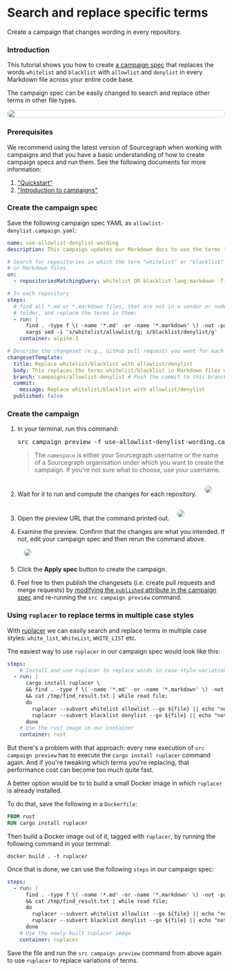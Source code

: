 # Search and replace specific terms

<style>
.markdown-body pre.chroma {
  font-size: 0.75em;
}

img.screenshot {
    max-width: 600px;
    margin: 1em;
    margin-bottom: 0.5em;
    border: 1px solid lightgrey;
    border-radius: 10px;
}

img.center {
  display: block;
  margin: auto
}
</style>

<p class="lead">
Create a campaign that changes wording in every repository.
</p>

### Introduction

This tutorial shows you how to create [a campaign spec](../explanations/introduction_to_campaigns.md#campaign-spec) that replaces the words `whitelist` and `blacklist` with `allowlist` and `denylist` in every Markdown file across your entire code base.

The campaign spec can be easily changed to search and replace other terms in other file types.

<img src="https://storage.googleapis.com/sourcegraph-assets/docs/images/campaigns/tutorials/use_allowlist_denylist_wording_teaser.png" class="screenshot center">

### Prerequisites

We recommend using the latest version of Sourcegraph when working with campaigns and that you have a basic understanding of how to create campaign specs and run them. See the following documents for more information:

1. ["Quickstart"](../quickstart.md)
1. ["Introduction to campaigns"](../explanations/introduction_to_campaigns.md)

### Create the campaign spec

Save the following campaign spec YAML as `allowlist-denylist.campaign.yaml`:

```yaml
name: use-allowlist-denylist-wording
description: This campaign updates our Markdown docs to use the terms "allowlist" and "denylist" instead of "whitelist" and "blacklist".

# Search for repositories in which the term "whitelist" or "blacklist" appears
# in Markdown files.
on:
  - repositoriesMatchingQuery: whitelist OR blacklist lang:markdown -file:vendor -file:node_modules

# In each repository
steps:
  # find all *.md or *.markdown files, that are not in a vendor or node_modules
  # folder, and replace the terms in them:
  - run: |
      find . -type f \( -name '*.md' -or -name '*.markdown' \) -not -path "*/vendor/*" -not -path "*/node_modules/*" |\
      xargs sed -i 's/whitelist/allowlist/g; s/blacklist/denylist/g'
    container: alpine:3

# Describe the changeset (e.g., GitHub pull request) you want for each repository.
changesetTemplate:
  title: Replace whitelist/blacklist with allowlist/denylist
  body: This replaces the terms whitelist/blacklist in Markdown files with allowlist/denylist
  branch: campaigns/allowlist-denylist # Push the commit to this branch.
  commit:
    message: Replace whitelist/blacklist with allowlist/denylist
  published: false
```

### Create the campaign

1. In your terminal, run this command:

    <pre>src campaign preview -f use-allowlist-denylist-wording.campaign.yaml -namespace <em>USERNAME_OR_ORG</em></pre>

    > The `namespace` is either your Sourcegraph username or the name of a Sourcegraph organisation under which you want to create the campaign. If you're not sure what to choose, use your username.
1. Wait for it to run and compute the changes for each repository.
    <img src="https://storage.googleapis.com/sourcegraph-assets/docs/images/campaigns/tutorials/use_allowlist_denylist_wording_wait_run.png" class="screenshot">
1. Open the preview URL that the command printed out.
    <img src="https://storage.googleapis.com/sourcegraph-assets/docs/images/campaigns/tutorials/use_allowlist_denylist_wording_click_url.png" class="screenshot">
1. Examine the preview. Confirm that the changes are what you intended. If not, edit your campaign spec and then rerun the command above.
    <img src="https://storage.googleapis.com/sourcegraph-assets/docs/images/campaigns/tutorials/use_allowlist_denylist_wording_preview.png" class="screenshot">
1. Click the **Apply spec** button to create the campaign.
1. Feel free to then publish the changesets (i.e. create pull requests and merge requests) by [modifying the `published` attribute in the campaign spec](../campaign_spec_yaml_reference.md#changesettemplate-published) and re-running the `src campaign preview` command.

### Using `ruplacer` to replace terms in multiple case styles

With [ruplacer](https://github.com/TankerHQ/ruplacer) we can easily search and replace terms in multiple case styles: `white_list`, `WhiteList`, `WHITE_LIST` etc.

The easiest way to use `ruplacer` in our campaign spec would look like this:

```yaml
steps:
    # Install and use ruplacer to replace words in case-style variations
  - run: |
      cargo install ruplacer \
      && find . -type f \( -name '*.md' -or -name '*.markdown' \) -not -path "*/vendor/*" -not -path "*/node_modules/*" >> /tmp/find_result.txt \
      && cat /tmp/find_result.txt | while read file;
      do
        ruplacer --subvert whitelist allowlist --go ${file} || echo "nothing to replace";
        ruplacer --subvert blacklist denylist --go ${file} || echo "nothing to replace";
      done
    # Use the rust image in our container
    container: rust
```

But there's a problem with that approach: every new execution of `src campaign preview` has to execute the `cargo install ruplacer` command again. And if you're tweaking which terms you're replacing, that performance cost can become too much quite fast.

A better option would be to to build a small Docker image in which `ruplacer` is already installed.

To do that, save the following in a `Dockerfile`:

```dockerfile
FROM rust
RUN cargo install ruplacer
```

Then build a Docker image out of it, tagged with `ruplacer`, by running the following command in your terminal:

```
docker build . -t ruplacer
```

Once that is done, we can use the following `steps` in our campaign spec:

```yaml
steps:
  - run: |
      find . -type f \( -name '*.md' -or -name '*.markdown' \) -not -path "*/vendor/*" -not -path "*/node_modules/*" >> /tmp/find_result.txt \
      && cat /tmp/find_result.txt | while read file;
      do
        ruplacer --subvert whitelist allowlist --go ${file} || echo "nothing to replace";
        ruplacer --subvert blacklist denylist --go ${file} || echo "nothing to replace";
      done
    # Use the newly-built ruplacer image
    container: ruplacer
```

Save the file and run the `src campaign preview` command from above again to use `ruplacer` to replace variations of terms.

